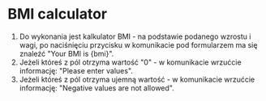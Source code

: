 # BMI calculator

1. Do wykonania jest kalkulator BMI - na podstawie podanego wzrostu i wagi, po naciśnięciu przycisku w komunikacie pod formularzem ma się znaleźć "Your BMI is {bmi}".
2. Jeżeli któreś z pól otrzyma wartość "0" - w komunikacie wrzućcie informację: "Please enter values".
3. Jeżeli któreś z pól otrzyma ujemną wartość - w komunikacie wrzućcie informację: "Negative values are not allowed".

